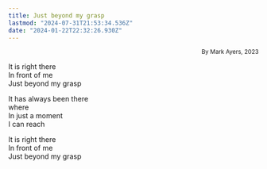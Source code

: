 ```yaml
---
title: Just beyond my grasp
lastmod: "2024-07-31T21:53:34.536Z"
date: "2024-01-22T22:32:26.930Z"
---
```


<div style="text-align: right"><small>By Mark Ayers, 2023</small></div>

It is right there\
In front of me\
Just beyond my grasp

It has always been there\
where\
In just a moment\
I can reach

It is right there\
In front of me\
Just beyond my grasp

